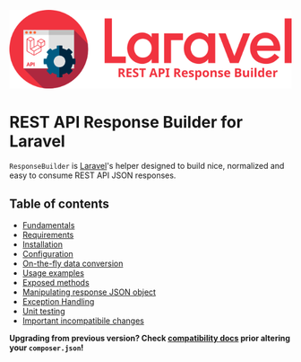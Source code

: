 ![REST API Response Builder for Laravel](docs/img/logo.png)

# REST API Response Builder for Laravel #

 `ResponseBuilder` is [Laravel](https://laravel.com/)'s helper designed to build
 nice, normalized and easy to consume REST API JSON responses.

## Table of contents ##

 * [Fundamentals](docs.md)
 * [Requirements](requirements.md)
 * [Installation](installation.md)
 * [Configuration](config.md)
 * [On-the-fly data conversion](conversion.md)
 * [Usage examples](examples.md)
 * [Exposed methods](methods.md)
 * [Manipulating response JSON object](response.md)
 * [Exception Handling](exceptions.md)
 * [Unit testing](testing.md)
 * [Important incompatibile changes](compatibility.md)

 **Upgrading from previous version? Check [compatibility docs](compatibility.md) prior altering your `composer.json`!**

